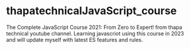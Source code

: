 # thapatechnicalJavaScript_course
 The Complete JavaScript Course 2021: From Zero to Expert! from thapa technical youtube channel. Learning javascriot using this course in 2023 and will update myself
with latest ES features and rules.
